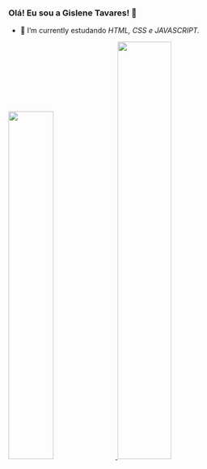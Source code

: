 ### Olá! Eu sou a Gislene Tavares! 👋

- 🌱 I’m currently  estudando *HTML, CSS e JAVASCRIPT.*
<div>
  
   <a href=https://github.com/Gislene-Tavares>

   <img width="42%" src="https://github-readme-stats.vercel.app/api?username=Gislene-Tavares&show_icons=true&theme=dark#gh-dark-mode-only" />   
   <img width="46%" src="https://github-readme-stats.vercel.app/api/top-langs/?username=Gislene-Tavares&hide_progress=true&theme=dark#gh-dark-mode-only" /> 
   
</div>   
